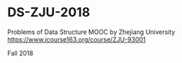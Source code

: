 # DS-ZJU-2018

Problems of Data Structure MOOC by Zhejiang University <https://www.icourse163.org/course/ZJU-93001>

Fall 2018
